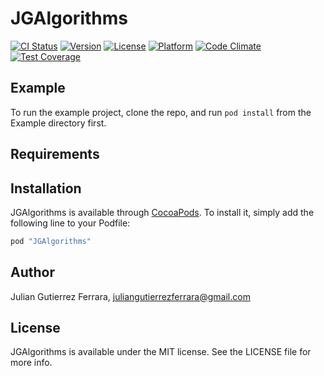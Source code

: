 # JGAlgorithms

[![CI Status](http://img.shields.io/travis/jugutier/JGAlgorithms.svg?style=flat)](https://travis-ci.org/jugutier/JGAlgorithms)
[![Version](https://img.shields.io/cocoapods/v/JGAlgorithms.svg?style=flat)](http://cocoapods.org/pods/JGAlgorithms)
[![License](https://img.shields.io/cocoapods/l/JGAlgorithms.svg?style=flat)](http://cocoapods.org/pods/JGAlgorithms)
[![Platform](https://img.shields.io/cocoapods/p/JGAlgorithms.svg?style=flat)](http://cocoapods.org/pods/JGAlgorithms)
[![Code Climate](https://codeclimate.com/github/jugutier/JGAlgorithms/badges/gpa.svg)](https://codeclimate.com/github/jugutier/JGAlgorithms)
[![Test Coverage](https://codeclimate.com/github/jugutier/JGAlgorithms/badges/coverage.svg)](https://codeclimate.com/github/jugutier/JGAlgorithms/coverage)

## Example

To run the example project, clone the repo, and run `pod install` from the Example directory first.

## Requirements

## Installation

JGAlgorithms is available through [CocoaPods](http://cocoapods.org). To install
it, simply add the following line to your Podfile:

```ruby
pod "JGAlgorithms"
```

## Author

Julian Gutierrez Ferrara, juliangutierrezferrara@gmail.com

## License

JGAlgorithms is available under the MIT license. See the LICENSE file for more info.
